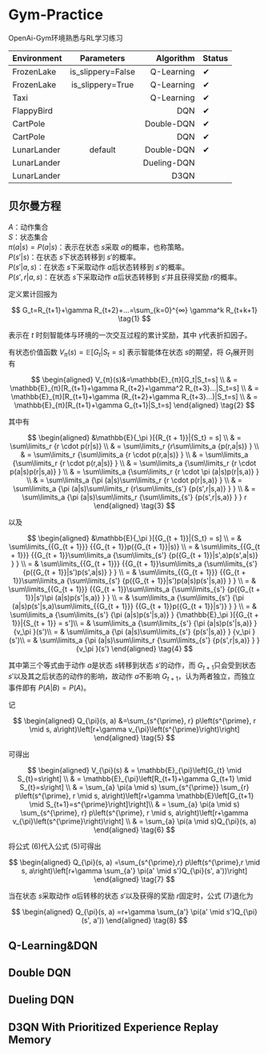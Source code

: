 # Gym-Practice
OpenAi-Gym环境熟悉与RL学习练习

| Environment |      Parameters      |   Algorithm |  Status |
|-------------|:-------------:|------------:|  ------------ |
| FrozenLake  |  is_slippery=False |  Q-Learning |  ✔ |
| FrozenLake  |    is_slippery=True   |  Q-Learning |  ✔ |
| Taxi        |  |  Q-Learning |  ✔ |
| FlappyBird  |  |         DQN |  ✔ |
| CartPole    |  |  Double-DQN |  ✔ |
| CartPole    |  |         DQN |  ✔ |
| LunarLander | default |  Double-DQN |  ✔ |
| LunarLander |  | Dueling-DQN |   |
| LunarLander |  | D3QN |   |

## 贝尔曼方程

$A$：动作集合  
$S$：状态集合  
$π(a|s) = P(a|s)$：表示在状态 $s$采取 $a$的概率，也称策略。  
$P(s'|s)$：在状态 $s$下状态转移到 $s'$的概率。  
$P(s'|a,s)$：在状态 $s$下采取动作 $a$后状态转移到 $s'$的概率。  
$P(s',r|a,s)$：在状态 $s$下采取动作 $a$后状态转移到 $s'$并且获得奖励 $r$的概率。  


定义累计回报为  

$$
G_t=R_{t+1}+\gamma R_{t+2}+…=\sum_{k=0}^{∞} \gamma^k R_{t+k+1} \tag{1}
$$

表示在 $t$ 时刻智能体与环境的一次交互过程的累计奖励，其中 $\gamma$代表折扣因子。

有状态价值函数 $V_{π}(s)=\mathbb{E}[G_t|S_t=s]$ 表示智能体在状态 $s$的期望，将 $G_t$展开则有

$$
\begin{aligned}
V_{π}(s)&=\mathbb{E}_{π}[G_t|S_t=s] \\
& = \mathbb{E}_{π}[R_{t+1}+\gamma R_{t+2}+\gamma^2 R_{t+3}…|S_t=s] \\
& = \mathbb{E}_{π}[R_{t+1}+\gamma (R_{t+2}+\gamma R_{t+3}…)|S_t=s] \\
& = \mathbb{E}_{π}[R_{t+1}+\gamma G_{t+1}|S_t=s]
\end{aligned} \tag{2}
$$

其中有

$$
\begin{aligned} 
&\mathbb{E}{_\pi }[{R_{t + 1}}|{S_t} = s] \\
& = \sum\limits_r {r \cdot p(r|s)} \\
& = \sum\limits_r {r\sum\limits_a {p(r,a|s)} } \\
& = \sum\limits_r {\sum\limits_a {r \cdot p(r,a|s)} } \\
& = \sum\limits_a {\sum\limits_r {r \cdot p(r,a|s)} } \\
& = \sum\limits_a {\sum\limits_r {r \cdot p(a|s)p(r|s,a)} } \\
& = \sum\limits_a {\sum\limits_r {r \cdot \pi (a|s)p(r|s,a)} } \\
& = \sum\limits_a {\pi (a|s)\sum\limits_r {r \cdot p(r|s,a)} } \\
& = \sum\limits_a {\pi (a|s)\sum\limits_r {r\sum\limits_{s'} {p(s',r|s,a)} } } \\
& = \sum\limits_a {\pi (a|s)\sum\limits_r {\sum\limits_{s'} {p(s',r|s,a)} } } r \end{aligned} \tag{3}
$$

以及

$$
\begin{aligned} 
&\mathbb{E}{_\pi }[{G_{t + 1}}|{S_t} = s] \\
= & \sum\limits_{{G_{t + 1}}} {{G_{t + 1}}p({G_{t + 1}}|s)} \\
= & \sum\limits_{{G_{t + 1}}} {{G_{t + 1}}\sum\limits_a {\sum\limits_{s'} {p({G_{t + 1}}|s',a)p(s',a|s)} } } \\
= & \sum\limits_{{G_{t + 1}}} {{G_{t + 1}}\sum\limits_a {\sum\limits_{s'} {p({G_{t + 1}}|s')p(s',a|s)} } } \\ 
= & \sum\limits_{{G_{t + 1}}} {{G_{t + 1}}\sum\limits_a {\sum\limits_{s'} {p({G_{t + 1}}|s')p(a|s)p(s'|s,a)} } } \\ 
= & \sum\limits_{{G_{t + 1}}} {{G_{t + 1}}\sum\limits_a {\sum\limits_{s'} {p({G_{t + 1}}|s')\pi (a|s)p(s'|s,a)} } } \\ 
= & \sum\limits_a {\sum\limits_{s'} {\pi (a|s)p(s'|s,a)\sum\limits_{{G_{t + 1}}} {{G_{t + 1}}p({G_{t + 1}}|s')} } } \\ 
= & \sum\limits_a {\sum\limits_{s'} {\pi (a|s)p(s'|s,a)} } {\mathbb{E}_\pi }[{G_{t + 1}}|{S_{t + 1}} = s']\\ 
= & \sum\limits_a {\sum\limits_{s'} {\pi (a|s)p(s'|s,a)} } {v_\pi }(s')\\ 
= & \sum\limits_a {\pi (a|s)\sum\limits_{s'} {p(s'|s,a)} } {v_\pi }(s')\\ 
= & \sum\limits_a {\pi (a|s)\sum\limits_r {\sum\limits_{s'} {p(s',r|s,a)} } } {v_\pi }(s') \end{aligned} \tag{4}
$$

其中第三个等式由于动作 $a$是状态 $s$转移到状态 $s'$的动作，而 $G_{t+1}$只会受到状态 $s'$以及其之后状态的动作的影响，故动作 $a$不影响 $G_{t+1}$，认为两者独立，而独立事件即有 $P(A|B) = P(A)$。

记

$$
\begin{aligned}
Q_{\pi}(s, a) &=\sum_{s^{\prime}, r} p\left(s^{\prime}, r \mid s, a\right)\left[r+\gamma v_{\pi}\left(s^{\prime}\right)\right]
\end{aligned} \tag{5}
$$

可得出

$$
\begin{aligned}
V_{\pi}(s) 
& = \mathbb{E}_{\pi}\left[G_{t} \mid S_{t}=s\right] \\
& = \mathbb{E}_{\pi}\left[R_{t+1}+\gamma G_{t+1} \mid S_{t}=s\right] \\
& = \sum_{a} \pi(a \mid s) \sum_{s^{\prime}} \sum_{r} p\left(s^{\prime}, r \mid s, a\right)\left[r+\gamma \mathbb{E}\left[G_{t+1} \mid S_{t+1}=s^{\prime}\right]\right]\\
& = \sum_{a} \pi(a \mid s) \sum_{s^{\prime}, r} p\left(s^{\prime}, r \mid s, a\right)\left[r+\gamma v_{\pi}\left(s^{\prime}\right)\right] \\
& = \sum_{a} \pi(a \mid s)Q_{\pi}(s, a)
\end{aligned} \tag{6}
$$

将公式 $(6)$代入公式 $(5)$可得出

$$
\begin{aligned}
Q_{\pi}(s, a) =\sum_{s^{\prime},r} p\left(s^{\prime},r \mid s, a\right)\left[r+\gamma \sum_{a'} \pi(a' \mid s')Q_{\pi}(s', a'))\right]
\end{aligned} \tag{7}
$$

当在状态 $s$采取动作 $a$后转移的状态 $s'$以及获得的奖励 $r$固定时，公式 $(7)$退化为

$$
\begin{aligned}
Q_{\pi}(s, a) =r+\gamma \sum_{a'} \pi(a' \mid s')Q_{\pi}(s', a'))
\end{aligned} \tag{8}
$$

## Q-Learning&DQN

## Double DQN

## Dueling DQN

## D3QN With Prioritized Experience Replay Memory
